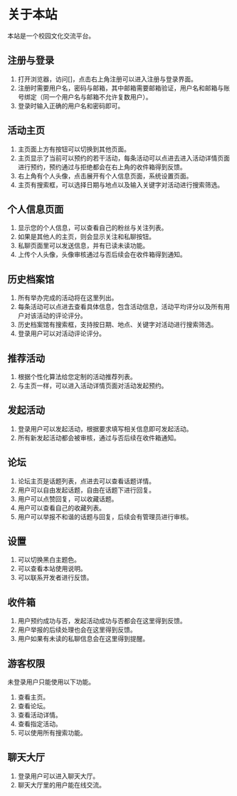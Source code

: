 # 关于本站

本站是一个校园文化交流平台。

## 注册与登录
1. 打开浏览器，访问[]，点击右上角注册可以进入注册与登录界面。
2. 注册时需要用户名，密码与邮箱，其中邮箱需要邮箱验证，用户名和邮箱与账号绑定（同一个用户名与邮箱不允许复数用户）。
3. 登录时输入正确的用户名和密码即可。

## 活动主页
1. 主页面上方有按钮可以切换到其他页面。
2. 主页显示了当前可以预约的若干活动，每条活动可以点进去进入活动详情页面进行预约，预约通过与拒绝都会在右上角的收件箱得到反馈。
3. 右上角有个人头像，点击展开有个人信息页面，系统设置页面。
4. 主页有搜索框，可以选择日期与地点以及输入关键字对活动进行搜索筛选。

## 个人信息页面
1. 显示您的个人信息，可以查看自己的粉丝与关注列表。
2. 如果是其他人的主页，则会显示关注和私聊按钮。
3. 私聊页面里可以发送信息，并有已读未读功能。
4. 上传个人头像，头像审核通过与否后续会在收件箱得到通知。
## 历史档案馆
1. 所有举办完成的活动将在这里列出。
2. 每条活动可以点进去查看具体信息，包含活动信息，活动平均评分以及所有用户对该活动的评论评分。
3. 历史档案馆有搜索框，支持按日期、地点、关键字对活动进行搜索筛选。
4. 登录用户可以对活动评论评分。

## 推荐活动
1. 根据个性化算法给您定制的活动推荐列表。
2. 与主页一样，可以进入活动详情页面对活动发起预约。
## 发起活动
1. 登录用户可以发起活动，根据要求填写相关信息即可发起活动。
2. 所有新发起活动都会被审核，通过与否后续在收件箱通知。

## 论坛
1. 论坛主页是话题列表，点进去可以查看话题详情。
2. 用户可以自由发起话题，自由在话题下进行回复。
3. 用户可以点赞回复，可以收藏话题。
4. 用户可以查看自己的收藏列表。
5. 用户可以举报不和谐的话题与回复，后续会有管理员进行审核。
## 设置
1. 可以切换黑白主题色。
2. 可以查看本站使用说明。
3. 可以联系开发者进行反馈。

## 收件箱
1. 用户预约成功与否，发起活动成功与否都会在这里得到反馈。
2. 用户举报的后续处理也会在这里得到反馈。
3. 用户如果有未读的私聊信息会在这里得到提醒。

## 游客权限
未登录用户只能使用以下功能。
1. 查看主页。
2. 查看论坛。
3. 查看活动详情。
4. 查看指定活动。
5. 可以使用所有搜索功能。

## 聊天大厅
1. 登录用户可以进入聊天大厅。
2. 聊天大厅里的用户能在线交流。
